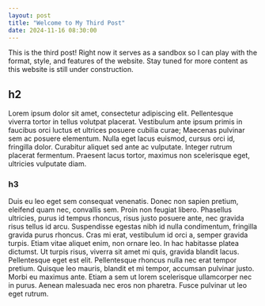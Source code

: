 ```yaml
---
layout: post
title: "Welcome to My Third Post"
date: 2024-11-16 08:30:00
---
```


This is the third post! Right now it serves as a sandbox so I can play with the format, style, and features of the website. Stay tuned for more content as this website is still under construction.

## h2

Lorem ipsum dolor sit amet, consectetur adipiscing elit. Pellentesque viverra tortor in tellus volutpat placerat. Vestibulum ante ipsum primis in faucibus orci luctus et ultrices posuere cubilia curae; Maecenas pulvinar sem ac posuere elementum. Nulla eget lacus euismod, cursus orci id, fringilla dolor. Curabitur aliquet sed ante ac vulputate. Integer rutrum placerat fermentum. Praesent lacus tortor, maximus non scelerisque eget, ultricies vulputate diam.

### h3

Duis eu leo eget sem consequat venenatis. Donec non sapien pretium, eleifend quam nec, convallis sem. Proin non feugiat libero. Phasellus ultricies, purus id tempus rhoncus, risus justo posuere ante, nec gravida risus tellus id arcu. Suspendisse egestas nibh id nulla condimentum, fringilla gravida purus rhoncus. Cras mi erat, vestibulum id orci a, semper gravida turpis. Etiam vitae aliquet enim, non ornare leo. In hac habitasse platea dictumst. Ut turpis risus, viverra sit amet mi quis, gravida blandit lacus. Pellentesque eget est elit. Pellentesque rhoncus nulla nec erat tempor pretium. Quisque leo mauris, blandit et mi tempor, accumsan pulvinar justo. Morbi eu maximus ante. Etiam a sem ut lorem scelerisque ullamcorper nec in purus. Aenean malesuada nec eros non pharetra. Fusce pulvinar ut leo eget rutrum.